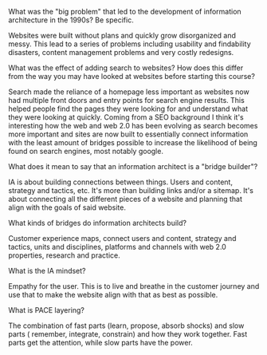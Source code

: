 What was the "big problem" that led to the development of information architecture in the 1990s? Be specific.

Websites were built without plans and quickly grow disorganized and messy. This lead to a series of problems including usability and findability disasters, content management problems and very costly redesigns.



What was the effect of adding search to websites? How does this differ from the way you may have looked at websites before starting this course?

Search made the reliance of a homepage less important as websites now had multiple front doors and entry points for search engine results. This helped people find the pages they were looking for and understand what they were looking at quickly. Coming from a SEO background I think it's interesting how the web and web 2.0 has been evolving as search becomes more important and sites are now built to essentially connect information with the least amount of bridges possible to increase the likelihood of being found on search engines, most notably google.


What does it mean to say that an information architect is a "bridge builder"?

IA is about building connections between things. Users and content, strategy and tactics, etc. It's more than building links and/or a sitemap. It's about connecting all the different pieces of a website and planning that align with the goals of said website.

What kinds of bridges do information architects build?

Customer experience maps, connect users and content, strategy and tactics, units and disciplines, platforms and channels with web 2.0 properties, research and practice.

What is the IA mindset?

Empathy for the user. This is to live and breathe in the customer journey and use that to make the website align with that as best as possible.

What is PACE layering?

The combination of fast parts (learn, propose, absorb shocks) and slow parts ( remember, integrate, constrain) and how they work together. Fast parts get the attention, while slow parts have the power.
